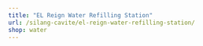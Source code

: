 ```yaml
---
title: "EL Reign Water Refilling Station"
url: /silang-cavite/el-reign-water-refilling-station/
shop: water
---
```

